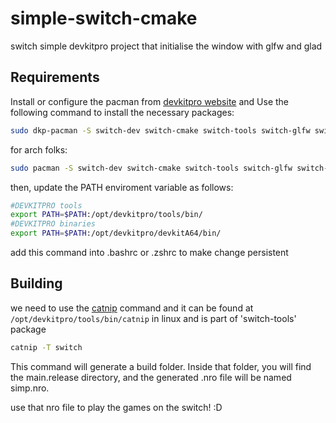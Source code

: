 # simple-switch-cmake
switch simple devkitpro project that initialise the window with glfw and glad

## Requirements

Install or configure the pacman from <a href="https://devkitpro.org/wiki/devkitPro_pacman">devkitpro website</a> and Use the following command to install the necessary packages:

``` sh
sudo dkp-pacman -S switch-dev switch-cmake switch-tools switch-glfw switch-mesa switch-glad switch-glm 
```

for arch folks: 

``` sh
sudo pacman -S switch-dev switch-cmake switch-tools switch-glfw switch-mesa switch-glad switch-glm 
```

then, update the PATH enviroment variable as follows: 

``` sh
#DEVKITPRO tools
export PATH=$PATH:/opt/devkitpro/tools/bin/
#DEVKITPRO binaries
export PATH=$PATH:/opt/devkitpro/devkitA64/bin/
```

add this command into .bashrc or .zshrc to make change persistent 

## Building

we need to use the <a href="https://github.com/devkitPro/catnip">catnip</a> command and it can be found at ```/opt/devkitpro/tools/bin/catnip``` in linux and is part of 'switch-tools' package

``` sh
catnip -T switch
```

This command will generate a build folder. Inside that folder, you will find the main.release directory, and the generated .nro file will be named simp.nro.

use that nro file to play the games on the switch! :D
